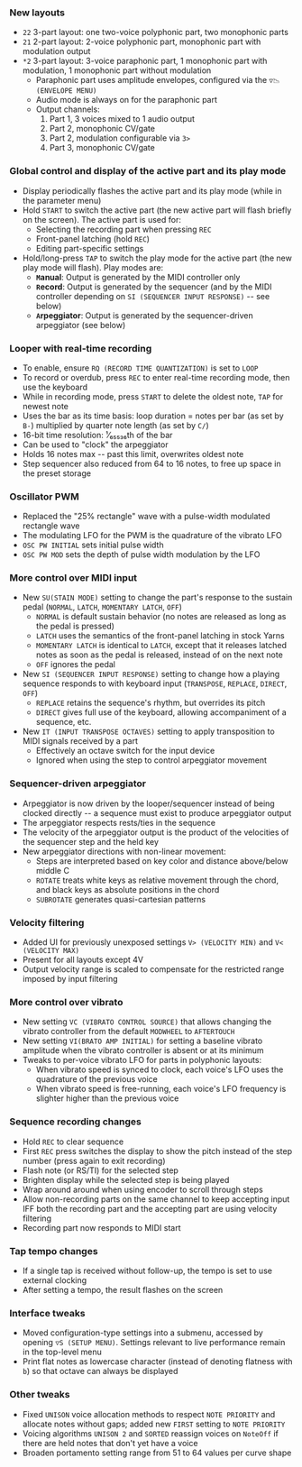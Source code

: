 ### New layouts
- `22` 3-part layout: one two-voice polyphonic part, two monophonic parts
- `21` 2-part layout: 2-voice polyphonic part, monophonic part with modulation output
- `*2` 3-part layout: 3-voice paraphonic part, 1 monophonic part with modulation, 1 monophonic part without modulation
  - Paraphonic part uses amplitude envelopes, configured via the `▽📉 (ENVELOPE MENU)`
  - Audio mode is always on for the paraphonic part
  - Output channels:
    1. Part 1, 3 voices mixed to 1 audio output
    2. Part 2, monophonic CV/gate
    3. Part 2, modulation configurable via `3>`
    4. Part 3, monophonic CV/gate
    
### Global control and display of the active part and its play mode
- Display periodically flashes the active part and its play mode (while in the parameter menu)
- Hold `START` to switch the active part (the new active part will flash briefly on the screen).  The active part is used for:
  - Selecting the recording part when pressing `REC`
  - Front-panel latching (hold `REC`)
  - Editing part-specific settings
- Hold/long-press `TAP` to switch the play mode for the active part (the new play mode will flash).  Play modes are:
  - **`M`anual**: Output is generated by the MIDI controller only
  - **`R`ecord**: Output is generated by the sequencer (and by the MIDI controller depending on `SI (SEQUENCER INPUT RESPONSE)` -- see below)
  - **`A`rpeggiator**: Output is generated by the sequencer-driven arpeggiator (see below)

### Looper with real-time recording
- To enable, ensure `RQ (RECORD TIME QUANTIZATION)` is set to `LOOP`
- To record or overdub, press `REC` to enter real-time recording mode, then use the keyboard
- While in recording mode, press `START` to delete the oldest note, `TAP` for newest note
- Uses the bar as its time basis: loop duration = notes per bar (as set by `B-`) multiplied by quarter note length (as set by `C/`) 
- 16-bit time resolution: ¹⁄₆₅₅₃₆th of the bar
- Can be used to "clock" the arpeggiator
- Holds 16 notes max -- past this limit, overwrites oldest note
- Step sequencer also reduced from 64 to 16 notes, to free up space in the preset storage

### Oscillator PWM
  - Replaced the "25% rectangle" wave with a pulse-width modulated rectangle wave
  - The modulating LFO for the PWM is the quadrature of the vibrato LFO
  - `OSC PW INITIAL` sets initial pulse width
  - `OSC PW MOD` sets the depth of pulse width modulation by the LFO

### More control over MIDI input
- New `SU(STAIN MODE)` setting to change the part's response to the sustain pedal (`NORMAL`, `LATCH`, `MOMENTARY LATCH`, `OFF`)
  - `NORMAL` is default sustain behavior (no notes are released as long as the pedal is pressed)
  - `LATCH` uses the semantics of the front-panel latching in stock Yarns
  - `MOMENTARY LATCH` is identical to `LATCH`, except that it releases latched notes as soon as the pedal is released, instead of on the next note
  - `OFF` ignores the pedal
- New `SI (SEQUENCER INPUT RESPONSE)` setting to change how a playing sequence responds to with keyboard input (`TRANSPOSE`, `REPLACE`, `DIRECT`, `OFF`)
  - `REPLACE` retains the sequence's rhythm, but overrides its pitch
  - `DIRECT` gives full use of the keyboard, allowing accompaniment of a sequence, etc.
- New `IT (INPUT TRANSPOSE OCTAVES)` setting to apply transposition to MIDI signals received by a part
  - Effectively an octave switch for the input device
  - Ignored when using the step to control arpeggiator movement

### Sequencer-driven arpeggiator
- Arpeggiator is now driven by the looper/sequencer instead of being clocked directly -- a sequence must exist to produce arpeggiator output
- The arpeggiator respects rests/ties in the sequence
- The velocity of the arpeggiator output is the product of the velocities of the sequencer step and the held key
- New arpeggiator directions with non-linear movement:
  - Steps are interpreted based on key color and distance above/below middle C
  - `ROTATE` treats white keys as relative movement through the chord, and black keys as absolute positions in the chord
  - `SUBROTATE` generates quasi-cartesian patterns
  
### Velocity filtering
- Added UI for previously unexposed settings `V> (VELOCITY MIN)` and `V< (VELOCITY MAX)`
- Present for all layouts except 4V
- Output velocity range is scaled to compensate for the restricted range imposed by input filtering
  
### More control over vibrato
- New setting `VC (VIBRATO CONTROL SOURCE)` that allows changing the vibrato controller from the default `MODWHEEL` to `AFTERTOUCH`
- New setting `VI(BRATO AMP INITIAL)` for setting a baseline vibrato amplitude when the vibrato controller is absent or at its minimum
- Tweaks to per-voice vibrato LFO for parts in polyphonic layouts:
  - When vibrato speed is synced to clock, each voice's LFO uses the quadrature of the previous voice
  - When vibrato speed is free-running, each voice's LFO frequency is slighter higher than the previous voice
  
### Sequence recording changes
- Hold `REC` to clear sequence
- First `REC` press switches the display to show the pitch instead of the step number (press again to exit recording)
- Flash note (or RS/TI) for the selected step
- Brighten display while the selected step is being played
- Wrap around around when using encoder to scroll through steps
- Allow non-recording parts on the same channel to keep accepting input IFF both the recording part and the accepting part are using velocity filtering
- Recording part now responds to MIDI start

### Tap tempo changes
- If a single tap is received without follow-up, the tempo is set to use external clocking
- After setting a tempo, the result flashes on the screen

### Interface tweaks
- Moved configuration-type settings into a submenu, accessed by opening `▽S (SETUP MENU)`.  Settings relevant to live performance remain in the top-level menu
- Print flat notes as lowercase character (instead of denoting flatness with `b`) so that octave can always be displayed

### Other tweaks
- Fixed `UNISON` voice allocation methods to respect `NOTE PRIORITY` and allocate notes without gaps; added new `FIRST` setting to `NOTE PRIORITY`
- Voicing algorithms `UNISON 2` and `SORTED` reassign voices on `NoteOff` if there are held notes that don't yet have a voice
- Broaden portamento setting range from 51 to 64 values per curve shape
